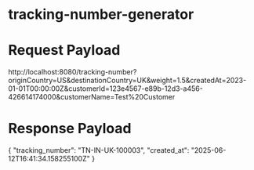# tracking-number-generator

# Request Payload

http://localhost:8080/tracking-number?originCountry=US&destinationCountry=UK&weight=1.5&createdAt=2023-01-01T00:00:00Z&customerId=123e4567-e89b-12d3-a456-426614174000&customerName=Test%20Customer

# Response Payload

{
    "tracking_number": "TN-IN-UK-100003",
    "created_at": "2025-06-12T16:41:34.158255100Z"
}
